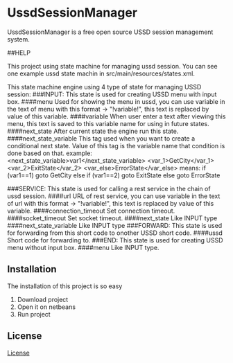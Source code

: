 # UssdSessionManager

UssdSessionManager is a free open source USSD session management system.

##HELP

This project using state machine for managing ussd session. You can see one example
ussd state machin in src/main/resources/states.xml.

This state machine engine using 4 type of state for managing USSD session:
###INPUT:
This state is used for creating USSD menu with input box.
####menu
Used for showing the menu in ussd, you can use variable in the text of menu with 
this format -> "!variable!", this text is replaced by value of this variable.
####variable
When user enter a text after viewing this menu, this text is saved to this variable
name for using in future states.
####next_state
After current state the engine run this state.
####next_state_variable
This tag used when you want to create a conditional next state.
Value of this tag is the variable name that condition is done based on that.
example:
    <next_state_variable>var1</next_state_variable>
    <var_1>GetCity</var_1> <!-- var_(value) -->
    <var_2>ExitState</var_2>
    <var_else>ErrorState</var_else>
means:
if (var1==1)
    goto GetCity
else if (var1==2)
    goto ExitState
else 
    goto ErrorState

###SERVICE:
This state is used for calling a rest service in the chain of ussd session.
####url
URL of rest service, you can use variable in the text of url with this format -> "!variable!", 
this text is replaced by value of this variable.
####connection_timeout
Set connection timeout.
####socket_timeout
Set socket timeout.
####next_state
Like INPUT type
####next_state_variable
Like INPUT type
###FORWARD:
This state is used for forwarding from this short code to onother USSD short code.
####ussd
Short code for forwarding to.
###END:
This state is used for creating USSD menu without input box.
####menu
Like INPUT type.

## Installation

The installation of this project is so easy 

1. Download project
2. Open it on netbeans
3. Run project



## License

[License](LICENSE)